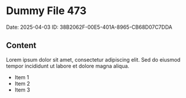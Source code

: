 # Dummy File 473

Date: 2025-04-03
ID: 38B2062F-00E5-401A-8965-CB68D07C7DDA

## Content

Lorem ipsum dolor sit amet, consectetur adipiscing elit.
Sed do eiusmod tempor incididunt ut labore et dolore magna aliqua.

* Item 1
* Item 2
* Item 3
